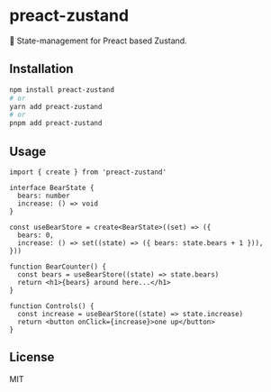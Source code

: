 # preact-zustand

🐻 State-management for Preact based Zustand.

## Installation

```bash
npm install preact-zustand
# or
yarn add preact-zustand
# or
pnpm add preact-zustand
```

## Usage

```tsx
import { create } from 'preact-zustand'

interface BearState {
  bears: number
  increase: () => void
}

const useBearStore = create<BearState>((set) => ({
  bears: 0,
  increase: () => set((state) => ({ bears: state.bears + 1 })),
}))

function BearCounter() {
  const bears = useBearStore((state) => state.bears)
  return <h1>{bears} around here...</h1>
}

function Controls() {
  const increase = useBearStore((state) => state.increase)
  return <button onClick={increase}>one up</button>
}
```

## License

MIT